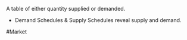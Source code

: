 A table of either quantity supplied or demanded.
- Demand Schedules & Supply Schedules reveal supply and demand.

#Market 